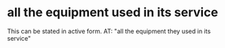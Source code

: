 # all the equipment used in its service

This can be stated in active form. AT: "all the equipment they used in its service"

